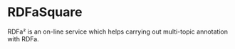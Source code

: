 RDFaSquare
==========

RDFa² is an on-line service which helps carrying out multi-topic annotation with RDFa.